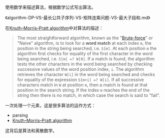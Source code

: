 使用数学来描述算法，根据数学公式写出算法。

《algorithm-DP-VS-最长公共子序列-VS-矩阵连乘问题-VS-最大子段和.md》

在[Knuth–Morris–Pratt algorithm](https://en.wikipedia.org/wiki/Knuth%E2%80%93Morris%E2%80%93Pratt_algorithm)中对算法的描述：

> The most straightforward algorithm, known as the "[Brute-force](https://en.wikipedia.org/wiki/Brute-force_search)" or "Naive" algorithm, is to look for a **word match** at each index `m`, the position in the string being searched, i.e. `S[m]`. At each position `m` the algorithm first checks for equality of the first character in the word being searched, i.e. `S[m] =? W[0]`. If a match is found, the algorithm tests the other characters in the word being searched by checking successive values of the word position index, `i`. The algorithm retrieves the character `W[i]` in the word being searched and checks for equality of the expression `S[m+i] =? W[i]`. If all successive characters match in `W` at position `m`, then a match is found at that position in the search string. If the index `m` reaches the end of the string then there is no match, in which case the search is said to "fail".



一次处理一个元素，这是很多算法的运作方式：

- parsing
- [Knuth–Morris–Pratt algorithm](https://en.wikipedia.org/wiki/Knuth%E2%80%93Morris%E2%80%93Pratt_algorithm)



这背后是算法和离散数学。

